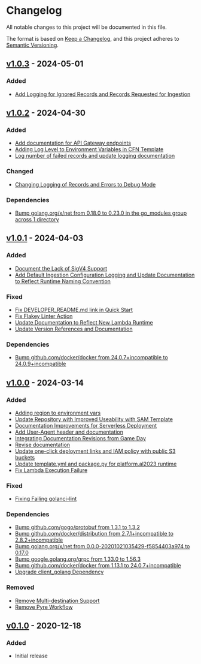 # Changelog
All notable changes to this project will be documented in this file.

The format is based on [Keep a Changelog](https://keepachangelog.com/en/1.0.0/),
and this project adheres to [Semantic Versioning](https://semver.org/spec/v2.0.0.html).

## [v1.0.3](https://github.com/awslabs/amazon-timestream-connector-prometheus/releases/tag/1.0.3) - 2024-05-01

### Added
- [Add Logging for Ignored Records and Records Requested for Ingestion](https://github.com/awslabs/amazon-timestream-connector-prometheus/pull/60)

## [v1.0.2](https://github.com/awslabs/amazon-timestream-connector-prometheus/releases/tag/1.0.2) - 2024-04-30

### Added
- [Add documentation for API Gateway endpoints](https://github.com/awslabs/amazon-timestream-connector-prometheus/pull/54)
- [Adding Log Level to Environment Variables in CFN Template](https://github.com/awslabs/amazon-timestream-connector-prometheus/pull/55)
- [Log number of failed records and update logging documentation](https://github.com/awslabs/amazon-timestream-connector-prometheus/pull/56)
### Changed
- [Changing Logging of Records and Errors to Debug Mode](https://github.com/awslabs/amazon-timestream-connector-prometheus/pull/57)
### Dependencies
- [Bump golang.org/x/net from 0.18.0 to 0.23.0 in the go_modules group across 1 directory](https://github.com/awslabs/amazon-timestream-connector-prometheus/pull/53)

## [v1.0.1](https://github.com/awslabs/amazon-timestream-connector-prometheus/releases/tag/1.0.1) - 2024-04-03
### Added
- [Document the Lack of SigV4 Support](https://github.com/awslabs/amazon-timestream-connector-prometheus/pull/47)
- [Add Default Ingestion Configuration Logging and Update Documentation to Reflect Runtime Naming Convention](https://github.com/awslabs/amazon-timestream-connector-prometheus/pull/49)

### Fixed
- [Fix DEVELOPER_README.md link in Quick Start](https://github.com/awslabs/amazon-timestream-connector-prometheus/pull/45)
- [Fix Flakey Linter Action](https://github.com/awslabs/amazon-timestream-connector-prometheus/pull/48)
- [Update Documentation to Reflect New Lambda Runtime](https://github.com/awslabs/amazon-timestream-connector-prometheus/pull/50)
- [Update Version References and Documentation](https://github.com/awslabs/amazon-timestream-connector-prometheus/pull/51)

### Dependencies
- [Bump github.com/docker/docker from 24.0.7+incompatible to 24.0.9+incompatible](https://github.com/awslabs/amazon-timestream-connector-prometheus/pull/46)


## [v1.0.0](https://github.com/awslabs/amazon-timestream-connector-prometheus/releases/tag/1.0.0) - 2024-03-14
### Added
- [Adding region to environment vars](https://github.com/awslabs/amazon-timestream-connector-prometheus/pull/16)
- [Update Repository with Improved Useability with SAM Template](https://github.com/awslabs/amazon-timestream-connector-prometheus/pull/27)
- [Documentation Improvements for Serverless Deployment](https://github.com/awslabs/amazon-timestream-connector-prometheus/pull/31)
- [Add User-Agent header and documentation](https://github.com/awslabs/amazon-timestream-connector-prometheus/pull/34)
- [Integrating Documentation Revisions from Game Day](https://github.com/awslabs/amazon-timestream-connector-prometheus/pull/36)
- [Revise documentation](https://github.com/awslabs/amazon-timestream-connector-prometheus/pull/37)
- [Update one-click deployment links and IAM policy with public S3 buckets](https://github.com/awslabs/amazon-timestream-connector-prometheus/pull/39)
- [Update template.yml and package.py for platform.al2023 runtime](https://github.com/awslabs/amazon-timestream-connector-prometheus/pull/42)
- [Fix Lambda Execution Failure](https://github.com/awslabs/amazon-timestream-connector-prometheus/pull/43)

### Fixed
- [Fixing Failing golanci-lint](https://github.com/awslabs/amazon-timestream-connector-prometheus/pull/24)

### Dependencies
- [Bump github.com/gogo/protobuf from 1.3.1 to 1.3.2](https://github.com/awslabs/amazon-timestream-connector-prometheus/pull/17)
- [Bump github.com/docker/distribution from 2.7.1+incompatible to 2.8.2+incompatible](https://github.com/awslabs/amazon-timestream-connector-prometheus/pull/26)
- [Bump golang.org/x/net from 0.0.0-20201021035429-f5854403a974 to 0.17.0](https://github.com/awslabs/amazon-timestream-connector-prometheus/pull/28)
- [Bump google.golang.org/grpc from 1.33.0 to 1.56.3](https://github.com/awslabs/amazon-timestream-connector-prometheus/pull/29)
- [Bump github.com/docker/docker from 1.13.1 to 24.0.7+incompatible](https://github.com/awslabs/amazon-timestream-connector-prometheus/pull/30)
- [Upgrade client_golang Dependency](https://github.com/awslabs/amazon-timestream-connector-prometheus/pull/32)

### Removed
- [Remove Multi-destination Support](https://github.com/awslabs/amazon-timestream-connector-prometheus/pull/35)
- [Remove Pyre Workflow](https://github.com/awslabs/amazon-timestream-connector-prometheus/pull/38)

## [v0.1.0](https://github.com/awslabs/amazon-timestream-connector-prometheus/releases/tag/0.1.0) - 2020-12-18
### Added
- Initial release
